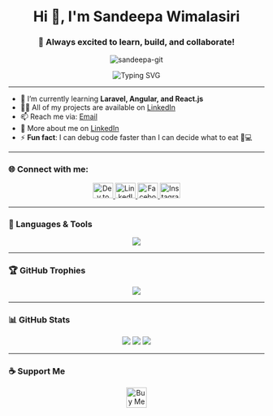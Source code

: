 <h1 align="center">Hi 👋, I'm Sandeepa Wimalasiri</h1>
<h3 align="center">🚀 Always excited to learn, build, and collaborate!</h3>

<p align="center">
  <img src="https://komarev.com/ghpvc/?username=sandeepa-git&label=Profile%20views&color=0e75b6&style=flat" alt="sandeepa-git" />
</p>

<p align="center">
  <img src="https://readme-typing-svg.demolab.com?font=Fira+Code&size=22&pause=1000&color=F7941D&center=true&vCenter=true&multiline=true&width=600&lines=Frontend+Dev+%7C+AI+Enthusiast+%7C+Cloud+Explorer;" alt="Typing SVG" />
</p>

---

- 🌱 I’m currently learning **Laravel, Angular, and React.js**
- 👨‍💻 All of my projects are available on [LinkedIn](https://www.linkedin.com/in/sandeepa-wimalasiri/)
- 📫 Reach me via: [Email](agsvwimalasiri@gmail.com)
- 📄 More about me on [LinkedIn](https://www.linkedin.com/in/sandeepa-wimalasiri/)
- ⚡ **Fun fact**: I can debug code faster than I can decide what to eat 🍔💻

---

### 🌐 Connect with me:

<p align="center">
  <a href="https://dev.to/sandeepa_vimukthi_750b5b2" target="_blank">
    <img src="https://raw.githubusercontent.com/rahuldkjain/github-profile-readme-generator/master/src/images/icons/Social/devto.svg" height="30" width="40" alt="Dev.to" />
  </a>
  <a href="https://www.linkedin.com/in/sandeepa-wimalasiri/" target="_blank">
    <img src="https://raw.githubusercontent.com/rahuldkjain/github-profile-readme-generator/master/src/images/icons/Social/linked-in-alt.svg" height="30" width="40" alt="LinkedIn" />
  </a>
  <a href="https://www.facebook.com/sandeepa.vimukthi.12" target="_blank">
    <img src="https://raw.githubusercontent.com/rahuldkjain/github-profile-readme-generator/master/src/images/icons/Social/facebook.svg" height="30" width="40" alt="Facebook" />
  </a>
  <a href="https://www.instagram.com/_p_a_t_h_f_i_n_d_e_r_/" target="_blank">
    <img src="https://raw.githubusercontent.com/rahuldkjain/github-profile-readme-generator/master/src/images/icons/Social/instagram.svg" height="30" width="40" alt="Instagram" />
  </a>
</p>



---

### 🧰 Languages & Tools

<p align="center">
  <img src="https://skillicons.dev/icons?i=react,angular,flutter,laravel,nextjs,tailwind,html,css,js,ts,java,cpp,python,c,mysql,mongodb,firebase,aws,gcp,docker,tensorflow,git,github,vscode" />
</p>

---

### 🏆 GitHub Trophies

<p align="center">
  <img src="https://github-profile-trophy.vercel.app/?username=sandeepa-git&theme=gruvbox&no-frame=true&no-bg=true&margin-w=10" />
</p>

---

### 📊 GitHub Stats

<p align="center">
  <img src="https://github-readme-stats.vercel.app/api?username=sandeepa-git&show_icons=true&theme=tokyonight&hide_border=true" />
  <img src="https://github-readme-streak-stats.herokuapp.com/?user=sandeepa-git&theme=tokyonight&hide_border=true" />
  <img src="https://github-readme-stats.vercel.app/api/top-langs/?username=sandeepa-git&layout=compact&theme=tokyonight&hide_border=true" />
</p>

---

### ☕ Support Me

<p align="center">
  <a href="https://ko-fi.com/Manage" target="_blank">
    <img src="https://cdn.ko-fi.com/cdn/kofi3.png?v=3" height="40" alt="Buy Me A Coffee" />
  </a>
</p>
